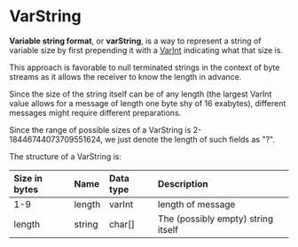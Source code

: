 # VarString

**Variable string format**, or **varString**, is a way to represent a string of variable size by first prepending it with a [VarInt](varint.md) indicating what that size is.

This approach is favorable to null terminated strings in the context of byte streams as it allows the receiver to know the length in advance.

Since the size of the string itself can be of any length \(the largest VarInt value allows for a message of length one byte shy of 16 exabytes\), different messages might require different preparations.

Since the range of possible sizes of a VarString is 2-18446744073709551624, we just denote the length of such fields as "?".

The structure of a VarString is:

| Size in bytes | Name | Data type | Description |
| :--- | :--- | :--- | :--- |
| 1-9 | length | varInt | length of message |
| length | string | char\[\] | The \(possibly empty\) string itself |

